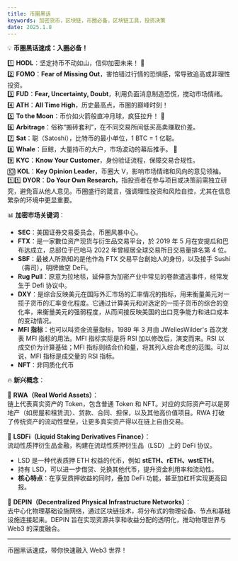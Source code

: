 ```yaml
---
title: 币圈黑话
keywords: 加密货币，区块链，币圈必备，区块链工具，投资决策
date: 2025.1.8
---
```

💡 **币圈黑话速成：入圈必备！**

1️⃣ **HODL**：坚定持币不动如山，信仰加密未来！ 🚀  
2️⃣ **FOMO**：**Fear of Missing Out**，害怕错过行情的恐惧感，常导致追高或非理性投资。  
3️⃣ **FUD**：**Fear, Uncertainty, Doubt**，利用负面消息制造恐慌，搅动市场情绪。  
4️⃣ **ATH**：**All Time High**，历史最高点，币圈的巅峰时刻！  
5️⃣ **To the Moon**：币价如火箭般直冲月球，疯狂拉升！ 🌙  
6️⃣ **Arbitrage**：俗称“搬砖套利”，在不同交易所间低买高卖赚取价差。  
7️⃣ **Sat**：聪（Satoshi），比特币的最小单位，1 BTC = 1 亿聪。  
8️⃣ **Whale**：巨鲸，大量持币的大户，市场波动的幕后推手。 🐋  
9️⃣ **KYC**：**Know Your Customer**，身份验证流程，保障交易合规性。  
🔟 **KOL**：**Key Opinion Leader**，币圈大 V，影响市场情绪和风向的意见领袖。  
1️⃣1️⃣ **DYOR**：**Do Your Own Research**，指投资者在参与项目或决策前需独立研究，避免盲从他人意见。币圈盛行的箴言，强调理性投资和风险自控，尤其在信息繁杂的环境中更显重要。

📊 **加密市场关键词**：

- **SEC**：美国证券交易委员会，币圈风暴中心。
- **FTX**：是一家數位资产现货与衍生品交易平台，於 2019 年 5 月在安提瓜和巴布达成立，总部位于巴哈马 2022 年曾經居全球交易所日交易量排名第 4 位。
- **SBF**：最被人所熟知的是他作為 FTX 交易平台創始人的身份，以及接手 Sushi（壽司），明牌做空 DeFi。
- **Rug Pull**：原意为拉地毯，延伸意为加密产业中常见的卷款遣逃事件，经常发生于 Defi 协议中。
- **DXY**：是综合反映美元在国际外汇市场的汇率情况的指标，用来衡量美元对一揽子货币的汇率变化程度。它通过计算美元和对选定的一揽子货币的综合的变化率，来衡量美元的强弱程度，从而间接反映美国的出口竞争能力和进口成本的变动情况。
- **MFI 指标**：也可以叫资金流量指标，1989 年 3 月由 JWellesWilder's 首次发表 MFI 指标的用法。MFI 指标实际是将 RSI 加以修改后，演变而来。RSI 以成交价为计算基础；MFI 指标则结合价和量，将其列入综合考虑的范围。可以说，MFI 指标是成交量的 RSI 指标。
- **NFT**：非同质化代币


🔥 **新兴概念**：

🔑 **RWA（Real World Assets）**：  
链上代表真实资产的 Token，包含普通 Token 和 NFT。对应的实际资产可以是房地产（如房屋和租赁流）、贷款、合同、担保，以及其他高价值项目。RWA 打破了传统资产的流动性壁垒，让更多真实资产得以在链上自由交易。

🔑 **LSDFi（Liquid Staking Derivatives Finance）**：  
流动性质押衍生品金融，构建在流动性质押衍生品（LSD）上的 DeFi 协议。

- LSD 是一种代表质押 ETH 权益的代币，例如 **stETH、rETH、wstETH**。
- 持有 LSD，可以进一步借贷、兑换其他代币，提升资金利用率和流动性。
- **核心特点**：在享受质押收益的同时，叠加 DeFi 功能，甚至加杠杆实现更高回报。

🔑 **DEPIN（Decentralized Physical Infrastructure Networks）**：  
去中心化物理基础设施网络，通过区块链技术，将分布式的物理设备、节点和基础设施连接起来。DEPIN 旨在实现资源共享和收益分配的透明化，推动物理世界与 Web3 的深度融合。

---

币圈黑话速成，带你快速融入 Web3 世界！